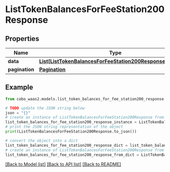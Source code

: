 # ListTokenBalancesForFeeStation200Response


## Properties

Name | Type | Description | Notes
------------ | ------------- | ------------- | -------------
**data** | [**List[ListTokenBalancesForFeeStation200ResponseDataInner]**](ListTokenBalancesForFeeStation200ResponseDataInner.md) |  | [optional] 
**pagination** | [**Pagination**](Pagination.md) |  | [optional] 

## Example

```python
from cobo_waas2.models.list_token_balances_for_fee_station200_response import ListTokenBalancesForFeeStation200Response

# TODO update the JSON string below
json = "{}"
# create an instance of ListTokenBalancesForFeeStation200Response from a JSON string
list_token_balances_for_fee_station200_response_instance = ListTokenBalancesForFeeStation200Response.from_json(json)
# print the JSON string representation of the object
print(ListTokenBalancesForFeeStation200Response.to_json())

# convert the object into a dict
list_token_balances_for_fee_station200_response_dict = list_token_balances_for_fee_station200_response_instance.to_dict()
# create an instance of ListTokenBalancesForFeeStation200Response from a dict
list_token_balances_for_fee_station200_response_from_dict = ListTokenBalancesForFeeStation200Response.from_dict(list_token_balances_for_fee_station200_response_dict)
```
[[Back to Model list]](../README.md#documentation-for-models) [[Back to API list]](../README.md#documentation-for-api-endpoints) [[Back to README]](../README.md)


